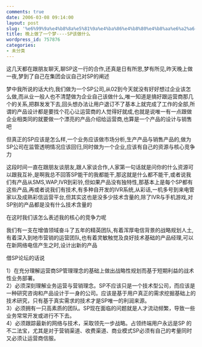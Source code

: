 ```yaml
---
comments: true
date: 2006-03-08 09:14:00
layout: post
slug: '%e6%99%9a%e4%b8%8a%e5%81%9a%e4%ba%86%e4%b8%80%e4%b8%aa%e6%a2%a6-sp%e8%af%a5%e5%81%9a%e4%bb%80%e4%b9%88'
title: 晚上做了一个梦----SP该做什么
wordpress_id: 757876
categories:
- 未分类
---
```


这几天都在跟朋友聊天,聊SP这一行的合作,还真是日有所思,梦有所见,昨天晚上做一夜,梦到了自己在集团会议自己对SP的阐述

梦中我所说的话大约,我们做为一个SP公司,从02到今天就没有好好想过企业该怎么做,而从业一般人也不清楚做为企业自己该做什么,唯一知道是搞好跟运营商那几个的关系,把群发发下去,回头想办法让用户退订不了基本上就完成了工作的全部,所谓的产品设计都是要找个花心让运营商的人觉得好就成,也就是说唯一有一点跟做企业相类同的就要做一个漂亮的产品介绍给运营商,也算是一个产品的设计与销售吧

但真正的SP应该是怎么样,一个业务应该做市场分析,生产产品与销售产品的,做为SP公司在监管透明情况应该回归,同时做为一个企业,应该有自己的资源与核心竞争力

这段时间一直在跟朋友谈朋友,跟人家谈合作,人家第一句话就是问你的什么资源可以跟我互补,是啊我总不回答SP能干的我都能干,那这就是什么都不能干,或者说我们有产品从SMS,WAP,IVR到彩铃,但如果产品没有独特性,那基本上是每个SP都有这些产品,再或者说我们有技术,有多种自开发的IVR系统,从彩话,一机多号到来电管家以及成熟彩信运营平台,但其实这也是没多少技术含量的,除了IVR与手机游戏,对SP别的产品都是没有什么技术含量的

在这时我们该怎么表述我的核心的竞争力呢

我们有一支在增值领域奋斗了五年的精英团队,有着浑厚电信背景的战略规划人土,有着深入到地市营销的运营团队,也有着灵敏触觉及良好技术基础的产品经理,可以在新网络电信产生之时,设计出新的产品

借SP论坛的话说

1）在充分理解运营商SP管理理念的基础上做出战略性规划而基于短期利益的战术性业务部署。   
2）必须深刻理解业务运营与营销理念。SP不应该只是一个技术型公司，而应该是一种研究咨询和产品设计于一身的公司。应该是基于用户真正的需求挖掘基础上的技术研究，只有基于真实需求的技术才是SP唯一的利润来源。   
3）必须拥有一只高素质的团队。SP现在面临的问题就是人才流动频繁，导致一些业务常常开发或进行不下去。   
4）必须跟踪最新的网络与技术，采取领先一步战略。占领终端用户永远是SP 的不二法宝，尤其是对于营销渠道、收费渠道、商业模式SP必须有自己的考量同时又必须让运营商信服。   

